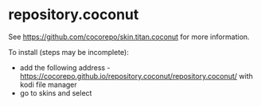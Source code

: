 # repository.coconut

See https://github.com/cocorepo/skin.titan.coconut for more information.

To install (steps may be incomplete):
- add the following address - https://cocorepo.github.io/repository.coconut/repository.coconut/ with kodi file manager
- go to skins and select
